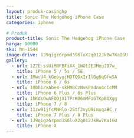 ```yaml
---
layout: produk-casinghp
title: Sonic The Hedgehog iPhone Case
categories: iphone

# Produk
product-title: Sonic The Hedgehog iPhone Case
harga: 90000
sku: hn-1544
image-drive: 1J9qigz6rpmd3S6luX2q012JkBw7KaIGU
gallery:
  - url: 1Z7E-ssUiM0FBFiX4_1WOtJEJMeuJD7w_
    title: iPhone 5 / 5s / SE
  - url: 1MwcU4_kGepygjHDTQGxIrIlGg6qGfwSA
    title: iPhone 6 / 6s
  - url: 1ObhiZxAbe4-skHMBCzNvKPadnu4cCcMM
    title: iPhone 6 Plus / 6s Plus
  - url: 1hKdsOwAFODjXITPrKO6mMFiGTKpBOXgg
    title: iPhone 7 / 8
  - url: 11zw91jfcMNHlo-2Stf3vyU9imxqaBC_r
    title: iPhone 7 Plus / 8 Plus
  - url: 1J9qigz6rpmd3S6luX2q012JkBw7KaIGU
    title: iPhone X
---
```

